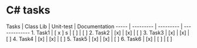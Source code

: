 <h1>C# tasks</h1>
Tasks | Class Lib | Unit-test | Documentation
----- | --------- | --------- | -------------
1. Task1 | [ x ] s | [ ] | [ ]
2. Task2 | [x] | [x] | [ ]
3. Task3 | [x] | [x] | [ ]
4. Task4 | [x] | [x] | [ ]
5. Task5 | [x] | [x] | [ ]
6. Task6 | [x] | [ ] | [ ]
